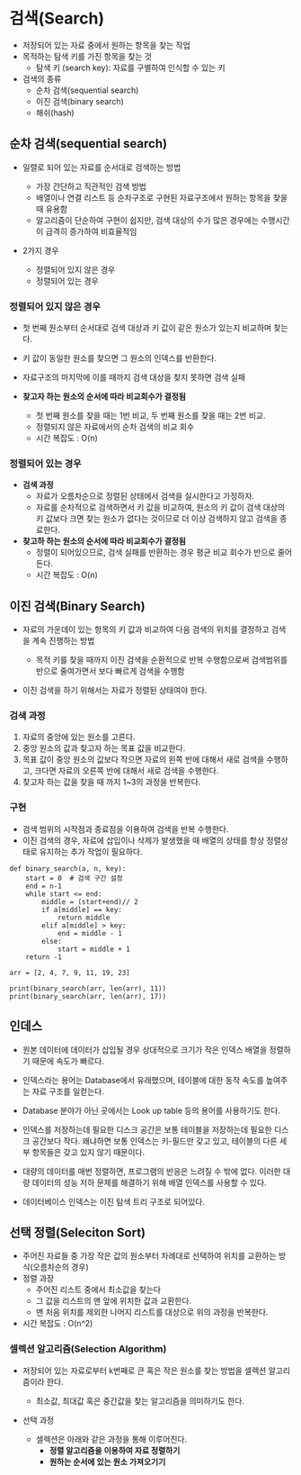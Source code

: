 # 검색(Search)
- 저장되어 있는 자료 중에서 원하는 항목을 찾는 작업
- 목적하는 탐색 키를 가진 항목을 찾는 것
    - 탐색 키 (search key): 자료를 구별하여 인식할 수 있는 키
- 검색의 종류
  - 순차 검색(sequential search)
  - 이진 검색(binary search)
  - 해쉬(hash)

## 순차 검색(sequential search)
- 일렬로 되어 있는 자료를 순서대로 검색하는 방법
  - 가장 간단하고 직관적인 검색 방법
  - 배열이나 연결 리스트 등 순차구조로 구현된 자료구조에서 원하는 항목을 찾을 때 유용함
  - 알고리즘이 단순하여 구현이 쉽지만, 검색 대상의 수가 많은 경우에는 수행시간이 급격히 증가하여 비효율적임
  
- 2가지 경우
  - 정렬되어 있지 않은 경우
  - 정렬되어 있는 경우

### 정렬되어 있지 않은 경우
- 첫 번째 원소부터 순서대로 검색 대상과 키 값이 같은 원소가 있는지 비교하며 찾는다.
- 키 값이 동일한 원소를 찾으면 그 원소의 인덱스를 반환한다.
- 자료구조의 마지막에 이를 때까지 검색 대상을 찾지 못하면 검색 실패

- **찾고자 하는 원소의 순서에 따라 비교회수가 결정됨**
  - 첫 번째 원소를 찾을 때는 1번 비교, 두 번째 원소를 찾을 때는 2번 비교.
  - 정렬되지 않은 자료에서의 순차 검색의 비교 회수
  - 시간 복잡도 : O(n)


### 정렬되어 있는 경우
- **검색 과정**
  - 자료가 오름차순으로 정렬된 상태에서 검색을 실시한다고 가정하자.
  - 자료를 순차적으로 검색하면서 키 값을 비교하여, 원소의 키 값이 검색 대상의 키 값보다 크면 찾는 원소가 없다는 것이므로 더 이상 검색하지 않고 검색을 종료한다.
- **찾고하 하는 원소의 순서에 따라 비교회수가 결정됨**
  - 정렬이 되어있으므로, 검색 실패를 반환하는 경우 평균 비교 회수가 반으로 줄어든다.
  - 시간 복잡도 : O(n)

## 이진 검색(Binary Search)
- 자료의 가운데이 있는 항목의 키 값과 비교하여 다음 검색의 위치를 결정하고 검색을 계속 진행하는 방법
  - 목적 키를 찾을 때까지 이진 검색을 순환적으로 반복 수행함으로써 검색범위를 반으로 줄여가면서 보다 빠르게 검색을 수행함

- 이진 검색을 하기 위해서는 자료가 정렬된 상태여야 한다.

### 검색 과정
1. 자료의 중앙에 있는 원소를 고른다.
2. 중앙 원소의 값과 찾고자 하는 목표 값을 비교한다.
3. 목표 값이 중앙 원소의 값보다 작으면 자료의 왼쪽 반에 대해서 새로 검색을 수행하고, 크다면 자료의 오른쪽 반에 대해서 새로 검색을 수행한다.
4. 찾고자 하는 값을 찾을 때 까지 1~3의 과정을 반복한다.

### 구현
- 검색 범위의 시작점과 종료점을 이용하여 검색을 반복 수행한다.
- 이진 검색의 경우, 자료에 삽입이나 삭제가 발생했을 때 배열의 상태를 항상 정렬상태로 유지하는 추가 작업이 필요하다.

```
def binary_search(a, n, key):
    start = 0  # 검색 구간 설정
    end = n-1
    while start <= end:
        middle = (start+end)// 2  
        if a[middle] == key:  
            return middle  
        elif a[middle] > key:
            end = middle - 1  
        else:  
            start = middle + 1 
    return -1

arr = [2, 4, 7, 9, 11, 19, 23]

print(binary_search(arr, len(arr), 11))
print(binary_search(arr, len(arr), 17))
```

## 인데스
- 원본 데이터에 데이터가 삽입될 경우 상대적으로 크기가 작은 인덱스 배열을 정렬하기 때문에 속도가 빠르다.

- 인덱스라는 용어는 Database에서 유래했으며, 테이블에 대한 동작 속도를 높여주는 자료 구조를 일컫는다.
- Database 분야가 아닌 곳에서는 Look up table 등의 용어를 사용하기도 한다.
- 인덱스를 저장하는데 필요한 디스크 공간은 보통 테이블을 저장하는데 필요한 디스크 공간보다 작다. 왜냐하면 보통 인덱스는 키-필드만 갖고 있고, 테이블의 다른 세부 항목들은 갖고 있지 않기 때문이다.
- 대량의 데이터를 매번 정렬하면, 프로그램의 반응은 느려질 수 밖에 없다. 이러한 대량 데이터의 성능 저하 문제를 해결하기 위해 배열 인덱스를 사용할 수 있다.
- 데이터베이스 인덱스는 이진 탐색 트리 구조로 되어있다.

## 선택 정렬(Seleciton Sort)
- 주어진 자료들 중 가장 작은 값의 원소부터 차례대로 선택하여 위치를 교환하는 방식(오름차순의 경우)
- 정렬 과장
  - 주어진 리스트 중에서 최소값을 찾는다
  - 그 값을 리스트의 맨 앞에 위치한 값과 교환한다.
  - 맨 처음 위치를 제외한 나머지 리스트를 대상으로 위의 과정을 반복한다.
- 시간 복잡도 : O(n^2)

### 셀렉션 알고리즘(Selection Algorithm)
- 저장되어 있는 자료로부터 k번째로 큰 혹은 작은 원소를 찾는 방법을 셀렉션 알고리즘이라 한다.
  - 최소값, 최대값 혹은 중간값을 찾는 알고리즘을 의미하기도 한다.

- 선택 과정
  - 셀렉션은 아래와 같은 과정을 통해 이루어진다.
    - **정렬 알고리즘을 이용하여 자료 정렬하기**
    - **원하는 순서에 있는 원소 가져오기기**